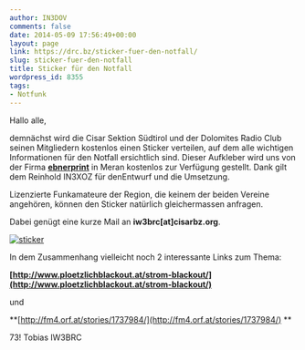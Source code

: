 ```yaml
---
author: IN3DOV
comments: false
date: 2014-05-09 17:56:49+00:00
layout: page
link: https://drc.bz/sticker-fuer-den-notfall/
slug: sticker-fuer-den-notfall
title: Sticker für den Notfall
wordpress_id: 8355
tags:
- Notfunk
---
```


Hallo alle,




demnächst wird die Cisar Sektion Südtirol und der Dolomites Radio Club seinen Mitgliedern kostenlos einen Sticker verteilen, auf dem alle wichtigen Informationen für den Notfall ersichtlich sind. Dieser Aufkleber wird uns von der Firma **[ebnerprint](http://www.ebnerprint.com/)** in Meran kostenlos zur Verfügung gestellt. Dank gilt dem Reinhold IN3XOZ für denEntwurf und die Umsetzung.




Lizenzierte Funkamateure der Region, die keinem der beiden Vereine angehören, können den Sticker natürlich gleichermassen anfragen.




Dabei genügt eine kurze Mail an **iw3brc[at]cisarbz.org**.


[![sticker](http://cisarbz.org/wordpress/wp-content/uploads/2014/05/sticker-300x222.png)](http://cisarbz.org/wordpress/wp-content/uploads/2014/05/sticker.png)





In dem Zusammenhang vielleicht noch 2 interessante Links zum Thema:




**[http://www.ploetzlichblackout.at/strom-blackout/](http://www.ploetzlichblackout.at/strom-blackout/)**




und




**[http://fm4.orf.at/stories/1737984/](http://fm4.orf.at/stories/1737984/) **







73! Tobias IW3BRC
